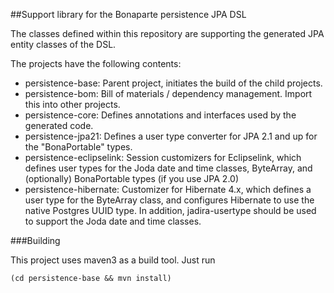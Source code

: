 ##Support library for the Bonaparte persistence JPA DSL

The classes defined within this repository are supporting the generated JPA entity classes of the DSL.

The projects have the following contents:
  * persistence-base:   Parent project, initiates the build of the child projects.
  * persistence-bom:    Bill of materials / dependency management. Import this into other projects.
  * persistence-core:   Defines annotations and interfaces used by the generated code.
  * persistence-jpa21:  Defines a user type converter for JPA 2.1 and up for the "BonaPortable" types.
  * persistence-eclipselink:    Session customizers for Eclipselink, which defines user types for the Joda date and time classes, ByteArray, and (optionally) BonaPortable types (if you use JPA 2.0)
  * persistence-hibernate:  Customizer for Hibernate 4.x, which defines a user type for the ByteArray class, and configures Hibernate to use the native Postgres UUID type. In addition, jadira-usertype should be used to support the Joda date and time classes.

###Building

This project uses maven3 as a build tool. Just run

    (cd persistence-base && mvn install)
